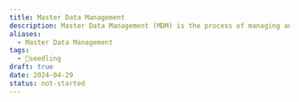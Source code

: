 ```yaml
---
title: Master Data Management
description: Master Data Management (MDM) is the process of managing and maintaining a single, authoritative source of critical business data entities across an organization.
aliases:
  - Master Data Management
tags:
  - 🌱seedling
draft: true
date: 2024-04-29
status: not-started
---
```

